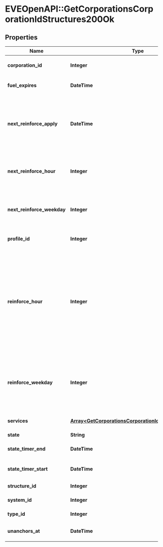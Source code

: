 # EVEOpenAPI::GetCorporationsCorporationIdStructures200Ok

## Properties
Name | Type | Description | Notes
------------ | ------------- | ------------- | -------------
**corporation_id** | **Integer** | ID of the corporation that owns the structure | 
**fuel_expires** | **DateTime** | Date on which the structure will run out of fuel | [optional] 
**next_reinforce_apply** | **DateTime** | The date and time when the structure&#39;s newly requested reinforcement times (e.g. next_reinforce_hour and next_reinforce_day) will take effect | [optional] 
**next_reinforce_hour** | **Integer** | The requested change to reinforce_hour that will take effect at the time shown by next_reinforce_apply | [optional] 
**next_reinforce_weekday** | **Integer** | The requested change to reinforce_weekday that will take effect at the time shown by next_reinforce_apply | [optional] 
**profile_id** | **Integer** | The id of the ACL profile for this citadel | 
**reinforce_hour** | **Integer** | The hour of day that determines the four hour window when the structure will randomly exit its reinforcement periods and become vulnerable to attack against its armor and/or hull. The structure will become vulnerable at a random time that is +/- 2 hours centered on the value of this property | 
**reinforce_weekday** | **Integer** | The day of the week when the structure exits its final reinforcement period and becomes vulnerable to attack against its hull. Monday is 0 and Sunday is 6 | [optional] 
**services** | [**Array&lt;GetCorporationsCorporationIdStructuresService&gt;**](GetCorporationsCorporationIdStructuresService.md) | Contains a list of service upgrades, and their state | [optional] 
**state** | **String** | state string | 
**state_timer_end** | **DateTime** | Date at which the structure will move to it&#39;s next state | [optional] 
**state_timer_start** | **DateTime** | Date at which the structure entered it&#39;s current state | [optional] 
**structure_id** | **Integer** | The Item ID of the structure | 
**system_id** | **Integer** | The solar system the structure is in | 
**type_id** | **Integer** | The type id of the structure | 
**unanchors_at** | **DateTime** | Date at which the structure will unanchor | [optional] 


